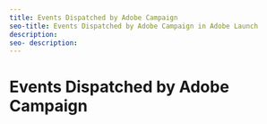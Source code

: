 ```yaml
---
title: Events Dispatched by Adobe Campaign
seo-title: Events Dispatched by Adobe Campaign in Adobe Launch
description: 
seo- description: 
---
```


# Events Dispatched by Adobe Campaign



